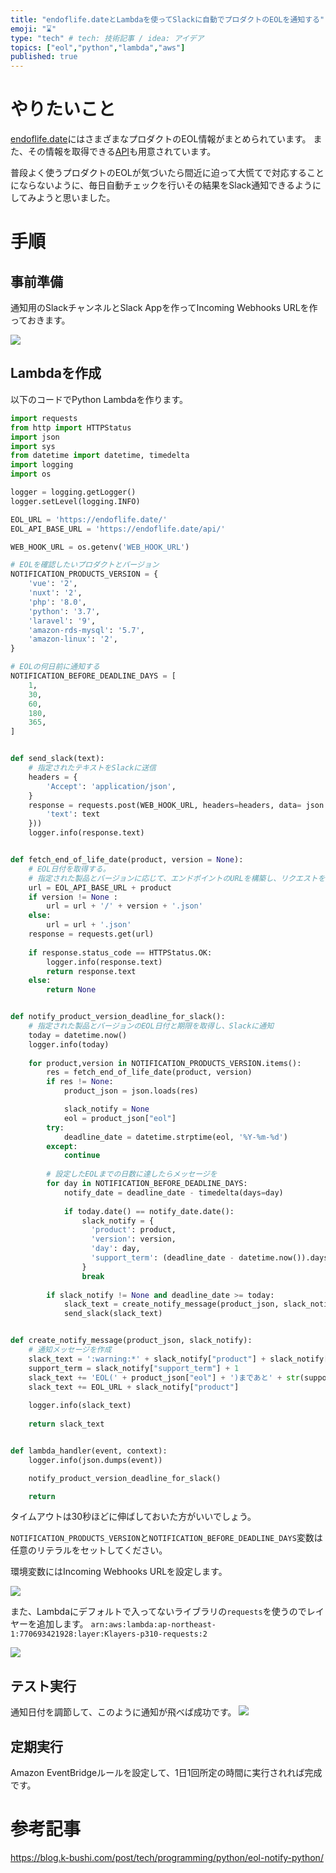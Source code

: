 ```yaml
---
title: "endoflife.dateとLambdaを使ってSlackに自動でプロダクトのEOLを通知する"
emoji: "⌛"
type: "tech" # tech: 技術記事 / idea: アイデア
topics: ["eol","python","lambda","aws"]
published: true
---
```


# やりたいこと

[endoflife.date](https://endoflife.date/)にはさまざまなプロダクトのEOL情報がまとめられています。
また、その情報を取得できる[API](https://endoflife.date/docs/api)も用意されています。

普段よく使うプロダクトのEOLが気づいたら間近に迫って大慌てで対応することにならないように、毎日自動チェックを行いその結果をSlack通知できるようにしてみようと思いました。

# 手順

## 事前準備
通知用のSlackチャンネルとSlack Appを作ってIncoming Webhooks URLを作っておきます。

![](https://storage.googleapis.com/zenn-user-upload/bfb914e11c8c-20230608.png)

## Lambdaを作成

以下のコードでPython Lambdaを作ります。

```python:lambda_function.py
import requests
from http import HTTPStatus
import json
import sys
from datetime import datetime, timedelta
import logging
import os

logger = logging.getLogger()
logger.setLevel(logging.INFO)

EOL_URL = 'https://endoflife.date/'
EOL_API_BASE_URL = 'https://endoflife.date/api/'

WEB_HOOK_URL = os.getenv('WEB_HOOK_URL')

# EOLを確認したいプロダクトとバージョン
NOTIFICATION_PRODUCTS_VERSION = {
    'vue': '2',
    'nuxt': '2',
    'php': '8.0',
    'python': '3.7',
    'laravel': '9',
    'amazon-rds-mysql': '5.7',
    'amazon-linux': '2',
}

# EOLの何日前に通知する
NOTIFICATION_BEFORE_DEADLINE_DAYS = [
    1,
    30,
    60,
    180,
    365,
]


def send_slack(text):
    # 指定されたテキストをSlackに送信
    headers = {
        'Accept': 'application/json',
    }
    response = requests.post(WEB_HOOK_URL, headers=headers, data= json.dumps({
        'text': text
    }))
    logger.info(response.text)


def fetch_end_of_life_date(product, version = None):
    # EOL日付を取得する。
    # 指定された製品とバージョンに応じて、エンドポイントのURLを構築し、リクエストを送信します。
    url = EOL_API_BASE_URL + product
    if version != None :
        url = url + '/' + version + '.json'
    else:
        url = url + '.json'
    response = requests.get(url)
    
    if response.status_code == HTTPStatus.OK:
        logger.info(response.text)
        return response.text
    else:
        return None


def notify_product_version_deadline_for_slack():
    # 指定された製品とバージョンのEOL日付と期限を取得し、Slackに通知  
    today = datetime.now()
    logger.info(today)
    
    for product,version in NOTIFICATION_PRODUCTS_VERSION.items():
        res = fetch_end_of_life_date(product, version)
        if res != None:
            product_json = json.loads(res)

            slack_notify = None
            eol = product_json["eol"]
        try:
            deadline_date = datetime.strptime(eol, '%Y-%m-%d')
        except:
            continue
        
        # 設定したEOLまでの日数に達したらメッセージを
        for day in NOTIFICATION_BEFORE_DEADLINE_DAYS:
            notify_date = deadline_date - timedelta(days=day)
            
            if today.date() == notify_date.date():
                slack_notify = {
                  'product': product,
                  'version': version,
                  'day': day,
                  'support_term': (deadline_date - datetime.now()).days
                }
                break
        
        if slack_notify != None and deadline_date >= today:
            slack_text = create_notify_message(product_json, slack_notify)
            send_slack(slack_text)


def create_notify_message(product_json, slack_notify):
    # 通知メッセージを作成
    slack_text = ':warning:*' + slack_notify["product"] + slack_notify["version"] + '*\n'
    support_term = slack_notify["support_term"] + 1
    slack_text += 'EOL(' + product_json["eol"] + ')まであと' + str(support_term)  + '日\n'
    slack_text += EOL_URL + slack_notify["product"]
    
    logger.info(slack_text)
    
    return slack_text


def lambda_handler(event, context):
    logger.info(json.dumps(event))

    notify_product_version_deadline_for_slack()

    return
```

タイムアウトは30秒ほどに伸ばしておいた方がいいでしょう。

`NOTIFICATION_PRODUCTS_VERSION`と`NOTIFICATION_BEFORE_DEADLINE_DAYS`変数は任意のリテラルをセットしてください。

環境変数にはIncoming Webhooks URLを設定します。

![](https://storage.googleapis.com/zenn-user-upload/7509c54a6eb8-20230608.png)

また、Lambdaにデフォルトで入ってないライブラリの`requests`を使うのでレイヤーを追加します。
`arn:aws:lambda:ap-northeast-1:770693421928:layer:Klayers-p310-requests:2`

![](https://storage.googleapis.com/zenn-user-upload/3a5362ddf8b8-20230608.png)

## テスト実行

通知日付を調節して、このように通知が飛べば成功です。
![](https://storage.googleapis.com/zenn-user-upload/b14cc208b165-20230608.png)

## 定期実行
Amazon EventBridgeルールを設定して、1日1回所定の時間に実行されれば完成です。

# 参考記事

https://blog.k-bushi.com/post/tech/programming/python/eol-notify-python/
